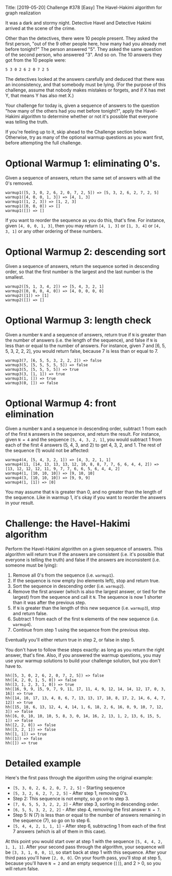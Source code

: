 Title: [2019-05-20] Challenge #378 [Easy] The Havel-Hakimi algorithm for graph realization

It was a dark and stormy night. Detective Havel and Detective Hakimi arrived at the scene of the crime.

Other than the detectives, there were 10 people present. They asked the first person, "out of the 9 other people here, how many had you already met before tonight?" The person answered "5". They asked the same question of the second person, who answered "3". And so on. The 10 answers they got from the 10 people were:

    5 3 0 2 6 2 0 7 2 5

The detectives looked at the answers carefully and deduced that there was an inconsistency, and that somebody must be lying. (For the purpose of this challenge, assume that nobody makes mistakes or forgets, and if X has met Y, that means Y has also met X.)

Your challenge for today is, given a sequence of answers to the question "how many of the others had you met before tonight?", apply the Havel-Hakimi algorithm to determine whether or not it's possible that everyone was telling the truth.

If you're feeling up to it, skip ahead to the Challenge section below. Otherwise, try as many of the optional warmup questions as you want first, before attempting the full challenge.

# Optional Warmup 1: eliminating 0's.

Given a sequence of answers, return the same set of answers with all the 0's removed.

    warmup1([5, 3, 0, 2, 6, 2, 0, 7, 2, 5]) => [5, 3, 2, 6, 2, 7, 2, 5]
    warmup1([4, 0, 0, 1, 3]) => [4, 1, 3]
    warmup1([1, 2, 3]) => [1, 2, 3]
    warmup1([0, 0, 0]) => []
    warmup1([]) => []

If you want to reorder the sequence as you do this, that's fine. For instance, given `[4, 0, 0, 1, 3]`, then you may return `[4, 1, 3]` or `[1, 3, 4]` or `[4, 3, 1]` or any other ordering of these numbers.

# Optional Warmup 2: descending sort

Given a sequence of answers, return the sequence sorted in descending order, so that the first number is the largest and the last number is the smallest.

    warmup2([5, 1, 3, 4, 2]) => [5, 4, 3, 2, 1]
    warmup2([0, 0, 0, 4, 0]) => [4, 0, 0, 0, 0]
    warmup2([1]) => [1]
    warmup2([]) => []

# Optional Warmup 3: length check

Given a number `N` and a sequence of answers, return true if `N` is greater than the number of answers (i.e. the length of the sequence), and false if `N` is less than or equal to the number of answers. For instance, given 7 and [6, 5, 5, 3, 2, 2, 2], you would return false, because 7 is less than or equal to 7.

    warmup3(7, [6, 5, 5, 3, 2, 2, 2]) => false
    warmup3(5, [5, 5, 5, 5, 5]) => false
    warmup3(5, [5, 5, 5, 5]) => true
    warmup3(3, [1, 1]) => true
    warmup3(1, []) => true
    warmup3(0, []) => false

# Optional Warmup 4: front elimination

Given a number `N` and a sequence in descending order, subtract 1 from each of the first `N` answers in the sequence, and return the result. For instance, given `N = 4` and the sequence `[5, 4, 3, 2, 1]`, you would subtract 1 from each of the first 4 answers (5, 4, 3, and 2) to get 4, 3, 2, and 1. The rest of the sequence (1) would not be affected:

    warmup4(4, [5, 4, 3, 2, 1]) => [4, 3, 2, 1, 1]
    warmup4(11, [14, 13, 13, 13, 12, 10, 8, 8, 7, 7, 6, 6, 4, 4, 2]) => [13, 12, 12, 12, 11, 9, 7, 7, 6, 6, 5, 6, 4, 4, 2]
    warmup4(1, [10, 10, 10]) => [9, 10, 10]
    warmup4(3, [10, 10, 10]) => [9, 9, 9]
    warmup4(1, [1]) => [0]

You may assume that `N` is greater than 0, and no greater than the length of the sequence. Like in warmup 1, it's okay if you want to reorder the answers in your result.

# Challenge: the Havel-Hakimi algorithm

Perform the Havel-Hakimi algorithm on a given sequence of answers. This algorithm will return true if the answers are consistent (i.e. it's possible that everyone is telling the truth) and false if the answers are inconsistent (i.e. someone must be lying):

1. Remove all 0's from the sequence (i.e. `warmup1`).
2. If the sequence is now empty (no elements left), stop and return true.
3. Sort the sequence in descending order (i.e. `warmup2`).
4. Remove the first answer (which is also the largest answer, or tied for the largest) from the sequence and call it `N`. The sequence is now 1 shorter than it was after the previous step.
5. If `N` is greater than the length of this new sequence (i.e. `warmup3`), stop and return false.
6. Subtract 1 from each of the first `N` elements of the new sequence (i.e. `warmup4`).
7. Continue from step 1 using the sequence from the previous step.

Eventually you'll either return true in step 2, or false in step 5.

You don't have to follow these steps exactly: as long as you return the right answer, that's fine. Also, if you answered the warmup questions, you may use your warmup solutions to build your challenge solution, but you don't have to.

    hh([5, 3, 0, 2, 6, 2, 0, 7, 2, 5]) => false
    hh([4, 2, 0, 1, 5, 0]) => false
    hh([3, 1, 2, 3, 1, 0]) => true
    hh([16, 9, 9, 15, 9, 7, 9, 11, 17, 11, 4, 9, 12, 14, 14, 12, 17, 0, 3, 16]) => true
    hh([14, 10, 17, 13, 4, 8, 6, 7, 13, 13, 17, 18, 8, 17, 2, 14, 6, 4, 7, 12]) => true
    hh([15, 18, 6, 13, 12, 4, 4, 14, 1, 6, 18, 2, 6, 16, 0, 9, 10, 7, 12, 3]) => false
    hh([6, 0, 10, 10, 10, 5, 8, 3, 0, 14, 16, 2, 13, 1, 2, 13, 6, 15, 5, 1]) => false
    hh([2, 2, 0]) => false
    hh([3, 2, 1]) => false
    hh([1, 1]) => true
    hh([1]) => false
    hh([]) => true

# Detailed example

Here's the first pass through the algorithm using the original example:

* `[5, 3, 0, 2, 6, 2, 0, 7, 2, 5]`  - Starting sequence
* `[5, 3, 2, 6, 2, 7, 2, 5]`  - After step 1, removing 0's.
* Step 2: This sequence is not empty, so go on to step 3.
* `[7, 6, 5, 5, 3, 2, 2, 2]`  - After step 3, sorting in descending order.
* `[6, 5, 5, 3, 2, 2, 2]` - After step 4, removing the first answer `N = 7`.
* Step 5: N (7) is less than or equal to the number of answers remaining in the sequence (7), so go on to step 6.
* `[5, 4, 4, 2, 1, 1, 1]` - After step 6, subtracting 1 from each of the first 7 answers (which is all of them in this case).

At this point you would start over at step 1 with the sequence `[5, 4, 4, 2, 1, 1, 1]`. After your second pass through the algorithm, your sequence will be `[3, 3, 1, 0, 0, 1]`, so start back at step 1 with this sequence. After your third pass you'll have `[2, 0, 0]`. On your fourth pass, you'll stop at step 5, because you'll have `N = 2` and an empty sequence (`[]`), and 2 > 0, so you will return false.